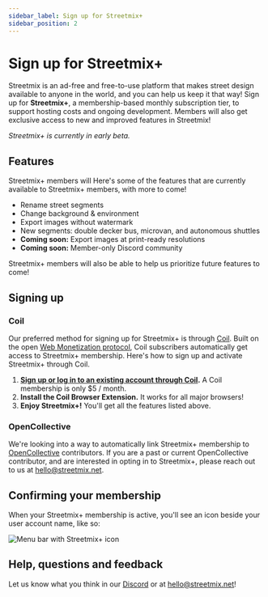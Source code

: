 ```yaml
---
sidebar_label: Sign up for Streetmix+
sidebar_position: 2
---
```


# Sign up for Streetmix+

Streetmix is an ad-free and free-to-use platform that makes street design available to anyone in the world, and you can help us keep it that way! Sign up for **Streetmix+**, a membership-based monthly subscription tier, to support hosting costs and ongoing development. Members will also get exclusive access to new and improved features in Streetmix!

_Streetmix+ is currently in early beta._

## Features

Streetmix+ members will Here's some of the features that are currently available to Streetmix+ members, with more to come!

- Rename street segments
- Change background & environment
- Export images without watermark
- New segments: double decker bus, microvan, and autonomous shuttles
- **Coming soon:** Export images at print-ready resolutions
- **Coming soon:** Member-only Discord community

Streetmix+ members will also be able to help us prioritize future features to come!

## Signing up

### Coil

Our preferred method for signing up for Streetmix+ is through [Coil](https://coil.com/). Built on the open [Web Monetization protocol](https://webmonetization.org/), Coil subscribers automatically get access to Streetmix+ membership. Here's how to sign up and activate Streetmix+ through Coil.

1. **[Sign up or log in to an existing account through Coil](https://coil.com/).** A Coil membership is only $5 / month.
2. **Install the Coil Browser Extension.** It works for all major browsers!
3. **Enjoy Streetmix+!** You'll get all the features listed above.

### OpenCollective

We're looking into a way to automatically link Streetmix+ membership to [OpenCollective](https://opencollective.com/streetmix) contributors. If you are a past or current OpenCollective contributor, and are interested in opting in to Streetmix+, please reach out to us at hello@streetmix.net.

## Confirming your membership

When your Streetmix+ membership is active, you'll see an icon beside your user account name, like so:

![Menu bar with Streetmix+ icon](/img/streetmix-plus/member-icon.png)

## Help, questions and feedback

Let us know what you think in our [Discord](https://strt.mx/discord/) or at hello@streetmix.net!
